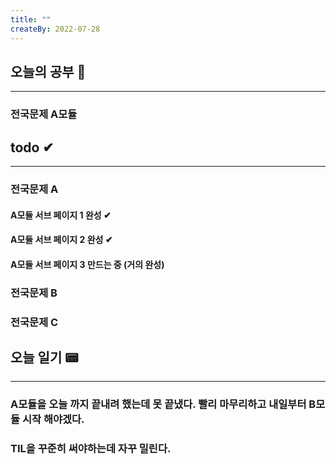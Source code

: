 ```yaml
---
title: ""
createBy: 2022-07-28
---
```

## 오늘의 공부 🎉
---
### 전국문제 A모듈

## todo ✔
---
### 전국문제 A
#### A모듈 서브 페이지 1 완성 ✔
#### A모듈 서브 페이지 2 완성 ✔
#### A모듈 서브 페이지 3 만드는 중 (거의 완성)
### 전국문제 B
### 전국문제 C

## 오늘 일기 📟
---
### A모듈을 오늘 까지 끝내려 했는데 못 끝냈다. 빨리 마무리하고 내일부터 B모듈 시작 해야겠다.
### TIL을 꾸준히 써야하는데 자꾸 밀린다.